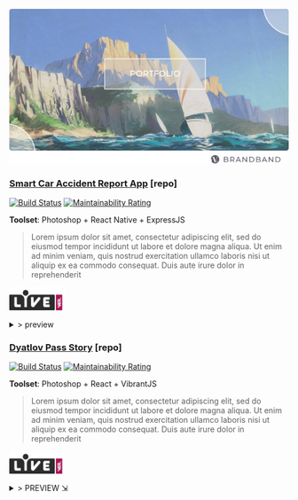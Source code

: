 <p align="center">
  <img src="./assets/header.png" title="header">  
</p>

### [Smart Car Accident Report App](https://github.com/hadabr/smart-car-accident-report-app) [repo]
[![Build Status](https://travis-ci.com/MartinHeinz/go-project-blueprint.svg?branch=master)](https://travis-ci.com/MartinHeinz/go-project-blueprint)
[![Maintainability Rating](https://sonarcloud.io/api/project_badges/measure?project=MartinHeinz_go-project-blueprint&metric=sqale_rating)](https://sonarcloud.io/dashboard?id=MartinHeinz_go-project-blueprint)  
  
**Toolset**: Photoshop + React Native + ExpressJS   
> Lorem ipsum dolor sit amet, consectetur adipiscing elit, sed do eiusmod tempor incididunt ut labore et dolore magna aliqua. Ut enim ad minim veniam, quis nostrud exercitation ullamco laboris nisi ut aliquip ex ea commodo consequat. Duis aute irure dolor in reprehenderit  

[<img src="https://raw.githubusercontent.com/hadabr/navigation/master/assets/LIVE.png" width="100" />](https://github.com/hadabr/smart-car-accident-report-app/tree/master/preview)  
<details>
  <summary> > preview </summary>
    <img src="https://raw.githubusercontent.com/hadabr/smart-car-accident-report-app/master/wireframe_motorai12.png" title="subheader">  
</details>  

### [Dyatlov Pass Story](https://github.com/hadabr/dyatlov-pass-tour) [repo] 
[![Build Status](https://travis-ci.com/MartinHeinz/go-project-blueprint.svg?branch=master)](https://travis-ci.com/MartinHeinz/go-project-blueprint)
[![Maintainability Rating](https://sonarcloud.io/api/project_badges/measure?project=MartinHeinz_go-project-blueprint&metric=sqale_rating)](https://sonarcloud.io/dashboard?id=MartinHeinz_go-project-blueprint)   
      
**Toolset**: Photoshop + React + VibrantJS  
> Lorem ipsum dolor sit amet, consectetur adipiscing elit, sed do eiusmod tempor incididunt ut labore et dolore magna aliqua. Ut enim ad minim veniam, quis nostrud exercitation ullamco laboris nisi ut aliquip ex ea commodo consequat. Duis aute irure dolor in reprehenderit  

[<img src="https://raw.githubusercontent.com/hadabr/navigation/master/assets/LIVE.png" width="100" />](https://github.com/hadabr/smart-car-accident-report-app/tree/master/preview)  
<details>
  <summary> > PREVIEW ⇲</summary>
    <img src="https://raw.githubusercontent.com/hadabr/smart-car-accident-report-app/master/wireframe_motorai12.png" title="subheader">  
</details>  


